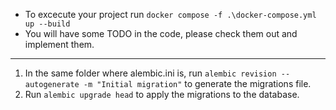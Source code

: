 - To excecute your project run `docker compose -f .\docker-compose.yml up --build`
- You will have some TODO in the code, please check them out and implement them.

---

1. In the same folder where alembic.ini is, run `alembic revision --autogenerate -m "Initial migration"` to generate the migrations file.
2. Run `alembic upgrade head` to apply the migrations to the database.
